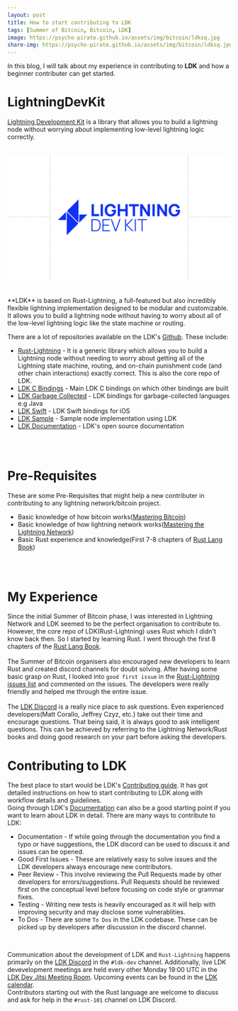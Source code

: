 ```yaml
---
layout: post
title: How to start contributing to LDK
tags: [Summer of Bitcoin, Bitcoin, LDK]
image: https://psycho-pirate.github.io/assets/img/bitcoin/ldksq.jpg
share-img: https://psycho-pirate.github.io/assets/img/bitcoin/ldksq.jpg
---
```


In this blog, I will talk about my experience in contributing to **LDK** and how a beginner contributer can get started.

# LightningDevKit
[Lightning Development Kit](https://lightningdevkit.org/) is a library that allows you to build a lightning node without worrying about implementing low-level lightning logic correctly.
<br>
<br>
<center><img src="/assets/img/bitcoin/ldklogo.png" alt="LDK Logo"></center>
<br>
<br>
**LDK** is based on Rust-Lightning, a full-featured but also incredibly flexible lightning implementation designed to be modular and customizable. It allows you to build a lightning node without having to worry about all of the low-level lightning logic like the state machine or routing.

There are a lot of repositories available on the LDK's [Github](https://github.com/lightningdevkit). These include:
* [Rust-Lightning](https://github.com/lightningdevkit/rust-lightning) - It is a generic library which allows you to build a Lightning node without needing to worry about getting all of the Lightning state machine, routing, and on-chain punishment code (and other chain interactions) exactly correct. This is also the core repo of LDK.
* [LDK C Bindings](https://github.com/lightningdevkit/ldk-c-bindings) - Main LDK C bindings on which other bindings are built
* [LDK Garbage Collected](https://github.com/lightningdevkit/ldk-garbagecollected) - LDK bindings for garbage-collected languages e.g Java
* [LDK Swift](https://github.com/lightningdevkit/ldk-swift) - LDK Swift bindings for iOS
* [LDK Sample](https://github.com/lightningdevkit/ldk-sample) - Sample node implementation using LDK
* [LDK Documentation](https://lightningdevkit.org/) - LDK's open source documentation
<br>
<br>

# Pre-Requisites
These are some Pre-Requisites that might help a new contributer in contributing to any lightning network/bitcoin project.
* Basic knowledge of how bitcoin works([Mastering Bitcoin](https://github.com/bitcoinbook/bitcoinbook))
* Basic knowledge of how lightning network works([Mastering the Lightning Network](https://github.com/lnbook/lnbook))
* Basic Rust experience and knowledge(First 7-8 chapters of [Rust Lang Book](https://doc.rust-lang.org/book/title-page.html))
<br>
<br>

# My Experience
Since the initial Summer of Bitcoin phase, I was interested in Lightning Network and LDK seemed to be the perfect organisation to contribute to. However, the core repo of LDK(Rust-Lightning) uses Rust which I didn't know back then.
So I started by learning Rust. I went through the first 8 chapters of the [Rust Lang Book](https://doc.rust-lang.org/book/title-page.html). 
<br>
<br>
The Summer of Bitcoin organisers also encouraged new developers to learn Rust and created discord channels for doubt solving. After having some basic grasp on Rust, I looked into `good first issue` in the [Rust-Lightning issues list](https://github.com/lightningdevkit/rust-lightning/labels/good%20first%20issue) and commented on the issues.
The developers were really friendly and helped me through the entire issue.
<br>
<br>
The [LDK Discord](https://discord.gg/5AcknnMfBw) is a really nice place to ask questions. Even experienced developers(Matt Corallo, Jeffrey Czyz, etc.) take out their time and encourage questions. That being said, it is always good to ask intelligent questions. This can be achieved by referring to the Lightning Network/Rust books and doing good research on your part before asking the developers.
<br>
# Contributing to LDK
The best place to start would be LDK's [Contributing guide](https://github.com/lightningdevkit/rust-lightning/blob/main/CONTRIBUTING.md). It has got detailed instructions on how to start contributing to LDK along with workflow details and guidelines.
<br>
Going through LDK's [Documentation](https://lightningdevkit.org/introduction/) can also be a good starting point if you want to learn about LDK in detail. There are many ways to contribute to LDK:
* Documentation - If while going through the documentation you find a typo or have suggestions, the LDK discord can be used to discuss it and issues can be opened.
* Good First Issues - These are relatively easy to solve issues and the LDK developers always encourage new contributors.
* Peer Review - This involve reviewing the Pull Requests made by other developers for errors/suggestions. Pull Requests should be reviewed first on the conceptual level before focusing on code style or grammar fixes.
* Testing - Writing new tests is heavily encouraged as it will help with improving security and may disclose some vulnerablities.
* To Dos - There are some `To Dos` in the LDK codebase. These can be picked up by developers after discussion in the discord channel.
<br>

Communication about the development of LDK and `Rust-Lightning` happens primarily on the [LDK Discord](https://discord.gg/5AcknnMfBw) in the `#ldk-dev` channel. Additionally, live LDK devevelopment meetings are held every other Monday 19:00 UTC in the [LDK Dev Jitsi Meeting Room](https://meet.jit.si/ldkdevmeeting). Upcoming events can be found in the [LDK calendar](https://calendar.google.com/calendar/embed?src=c_e6fv6vlshbpoob2mmbvblkkoj4%40group.calendar.google.com).
<br>
Contributors starting out with the Rust language are welcome to discuss and ask for help in the `#rust-101` channel on LDK Discord.